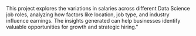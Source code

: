 This project explores the variations in salaries across different Data Science job roles, analyzing how factors like location, job type, and industry influence earnings. The insights generated can help businesses identify valuable opportunities for growth and strategic hiring."
